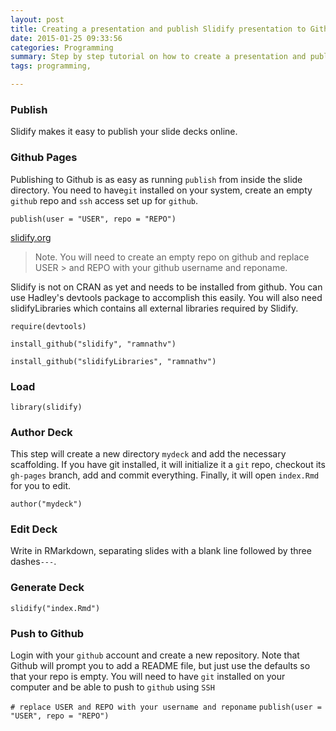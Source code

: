 ```yaml
---
layout: post
title: Creating a presentation and publish Slidify presentation to Github 
date: 2015-01-25 09:33:56
categories: Programming
summary: Step by step tutorial on how to create a presentation and publish Slidify presentation to Github with the publish Command. 
tags: programming, 

---
```


### Publish
Slidify makes it easy to publish your slide decks online.

### Github Pages

Publishing to Github is as easy as running `publish` from inside the slide directory. You need to have`git` installed on your system, create an empty `github` repo and `ssh` access set up for `github`.

`publish(user = "USER", repo = "REPO")`


[slidify.org](http://slidify.org/start.html)

> Note. You will need to create an empty repo on github and replace USER > and REPO with your github username and reponame.

Slidify is not on CRAN as yet and needs to be installed from github. You can use Hadley's devtools package to accomplish this easily. You will also need slidifyLibraries which contains all external libraries required by Slidify.

`require(devtools)`

`install_github("slidify", "ramnathv")`

`install_github("slidifyLibraries", "ramnathv")`

### Load

`library(slidify)`

### Author Deck

This step will create a new directory ``mydeck`` and add the necessary scaffolding. If you have git installed, it will initialize it a ``git`` repo, checkout its ``gh-pages`` branch, add and commit everything. Finally, it will open ``index.Rmd`` for you to edit.

`author("mydeck")`

### Edit Deck

Write in RMarkdown, separating slides with a blank line followed by three dashes`---`.

### Generate Deck

`slidify("index.Rmd")`

### Push to Github

Login with your `github` account and create a new repository. Note that Github will prompt you to add a README file, but just use the defaults so that your repo is empty. You will need to have `git` installed on your computer and be able to push to `github` using `SSH`

`# replace USER and REPO with your username and reponame`
`publish(user = "USER", repo = "REPO")`
